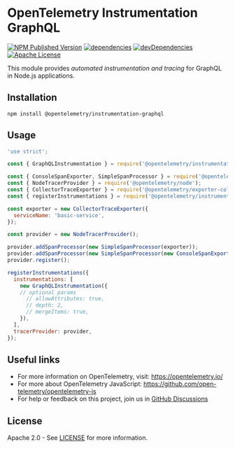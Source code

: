# OpenTelemetry Instrumentation GraphQL

[![NPM Published Version][npm-img]][npm-url]
[![dependencies][dependencies-image]][dependencies-url]
[![devDependencies][devDependencies-image]][devDependencies-url]
[![Apache License][license-image]][license-image]

This module provides *automated instrumentation and tracing* for GraphQL in Node.js applications.

## Installation

```shell script
npm install @opentelemetry/instrumentation-graphql
```

## Usage

```js
'use strict';

const { GraphQLInstrumentation } = require('@opentelemetry/instrumentation-graphql');

const { ConsoleSpanExporter, SimpleSpanProcessor } = require('@opentelemetry/tracing');
const { NodeTracerProvider } = require('@opentelemetry/node');
const { CollectorTraceExporter } = require('@opentelemetry/exporter-collector');
const { registerInstrumentations } = require('@opentelemetry/instrumentation');

const exporter = new CollectorTraceExporter({
  serviceName: 'basic-service',
});

const provider = new NodeTracerProvider();

provider.addSpanProcessor(new SimpleSpanProcessor(exporter));
provider.addSpanProcessor(new SimpleSpanProcessor(new ConsoleSpanExporter()));
provider.register();

registerInstrumentations({
  instrumentations: [
    new GraphQLInstrumentation({
    // optional params
      // allowAttributes: true,
      // depth: 2,
      // mergeItems: true,
    }),
  ],
  tracerProvider: provider,
});

```

## Useful links

- For more information on OpenTelemetry, visit: <https://opentelemetry.io/>
- For more about OpenTelemetry JavaScript: <https://github.com/open-telemetry/opentelemetry-js>
- For help or feedback on this project, join us in [GitHub Discussions][discussions-url]

## License

Apache 2.0 - See [LICENSE][license-url] for more information.

[discussions-url]: https://github.com/open-telemetry/opentelemetry-js/discussions
[license-url]: https://github.com/open-telemetry/opentelemetry-js/blob/main/LICENSE
[license-image]: https://img.shields.io/badge/license-Apache_2.0-green.svg?style=flat
[dependencies-image]: https://status.david-dm.org/gh/open-telemetry/opentelemetry-js-contrib.svg?path=plugins%2Fnode%2Fopentelemetry-instrumentation-graphql
[dependencies-url]: https://david-dm.org/open-telemetry/opentelemetry-js-contrib?path=plugins%2Fnode%2Fopentelemetry-instrumentation-graphql
[devDependencies-image]: https://status.david-dm.org/gh/open-telemetry/opentelemetry-js-contrib.svg?path=plugins%2Fnode%2Fopentelemetry-instrumentation-graphql&type=dev
[devDependencies-url]: https://david-dm.org/open-telemetry/opentelemetry-js-contrib?path=plugins%2Fnode%2Fopentelemetry-instrumentation-graphql&type=dev
[npm-url]: https://www.npmjs.com/package/@opentelemetry/instrumentation-graphql
[npm-img]: https://badge.fury.io/js/%40opentelemetry%2Finstrumentation-graphql.svg
